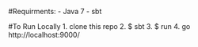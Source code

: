 
#Requirments:
	- Java 7
	- sbt  


#To Run Locally
	1. clone this repo
	2. $ sbt
	3. $ run
	4. go http://localhost:9000/